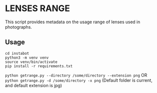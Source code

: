 # LENSES RANGE

This script provides metadata on the usage range of lenses used in photographs.

## Usage

```
cd instabot
python3 -m venv venv
source venv/bin/activate
pip install -r requirements.txt
```

`python getrange.py --directory /some/directory --extension png`
OR
`python getrange.py -d /some/directory -x png`
(Default folder is current, and default extension is jpg)
